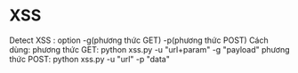 # XSS
Detect XSS :
option -g(phương thức GET) -p(phương thức POST)
Cách dùng: 
  phương thức GET: python xss.py -u "url+param" -g "payload"
  phương thức POST: python xss.py -u "url" -p "data"
